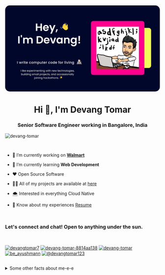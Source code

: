 <p align="center">
  <img style="border-radius: 15px;" src="./assets/images/main.jpg" />
</p>
<h1 align="center">Hi 👋, I'm Devang Tomar</h1>
<h3 align="center">Senior Software Engineer working in Bangalore, India</h3>

<p align="left"> <img src="https://komarev.com/ghpvc/?username=devang-tomar&label=Profile%20views&color=0e75b6&style=flat" alt="devang-tomar" /> </p><br>

- 🔭 I’m currently working on <a href="https://www.walmart.com/">**Walmart**</a>

- 🌱 I’m currently learning **Web Development**

- ❤️ Open Source Software

- 👨‍💻 All of my projects are available at [here](https://devang-tomar.github.io/Devang-portfolio/)

<!-- - 📝 I regularly write articles on [blog](https://medium.com/@devangtomar123) -->
- 🌨️ Interested in everything Cloud Native

- 📄 Know about my experiences [Resume](https://drive.google.com/file/d/1QMVcVgpQN7kr9C4yP6uQtJhwMLf_cqi5/view)

<br>

<h3 align="left">Let's connect and chat! Open to anything under the sun.</h3><br>
<p align="left">
<a href="https://twitter.com/devangtomar7" target="blank"><img align="center" src="https://raw.githubusercontent.com/rahuldkjain/github-profile-readme-generator/master/src/images/icons/Social/twitter.svg" alt="devangtomar7" height="30" width="40" /></a>
<a href="https://linkedin.com/in/devang-tomar-8814aa138" target="blank"><img align="center" src="https://raw.githubusercontent.com/rahuldkjain/github-profile-readme-generator/master/src/images/icons/Social/linked-in-alt.svg" alt="devang-tomar-8814aa138" height="30" width="40" /></a>
<a href="https://stackoverflow.com/users/devang-tomar" target="blank"><img align="center" src="https://raw.githubusercontent.com/rahuldkjain/github-profile-readme-generator/master/src/images/icons/Social/stack-overflow.svg" alt="devang-tomar" height="30" width="40" /></a>
<a href="https://instagram.com/be_ayushmann" target="blank"><img align="center" src="https://raw.githubusercontent.com/rahuldkjain/github-profile-readme-generator/master/src/images/icons/Social/instagram.svg" alt="be_ayushmann" height="30" width="40" /></a>
<a href="https://medium.com/@devangtomar123" target="blank"><img align="center" src="https://raw.githubusercontent.com/rahuldkjain/github-profile-readme-generator/master/src/images/icons/Social/medium.svg" alt="@devangtomar123" height="30" width="40" /></a>
</p>
<br>


<details>

<summary>Some other facts about me-e-e</summary>

<br>
<h3 align="left">Languages and Tools:</h3><br>
<p align="left"> <a href="https://azure.microsoft.com/en-in/" target="_blank" rel="noreferrer"> <img src="https://www.vectorlogo.zone/logos/microsoft_azure/microsoft_azure-icon.svg" alt="azure" width="40" height="40"/> </a> <a href="https://www.gnu.org/software/bash/" target="_blank" rel="noreferrer"> <img src="https://www.vectorlogo.zone/logos/gnu_bash/gnu_bash-icon.svg" alt="bash" width="40" height="40"/> </a> <a href="https://www.w3schools.com/css/" target="_blank" rel="noreferrer"> <img src="https://raw.githubusercontent.com/devicons/devicon/master/icons/css3/css3-original-wordmark.svg" alt="css3" width="40" height="40"/> </a> <a href="https://www.docker.com/" target="_blank" rel="noreferrer"> <img src="https://raw.githubusercontent.com/devicons/devicon/master/icons/docker/docker-original-wordmark.svg" alt="docker" width="40" height="40"/> </a> <a href="https://firebase.google.com/" target="_blank" rel="noreferrer"> <img src="https://www.vectorlogo.zone/logos/firebase/firebase-icon.svg" alt="firebase" width="40" height="40"/> </a> <a href="https://flask.palletsprojects.com/" target="_blank" rel="noreferrer"> <img src="https://www.vectorlogo.zone/logos/pocoo_flask/pocoo_flask-icon.svg" alt="flask" width="40" height="40"/> </a> <a href="https://git-scm.com/" target="_blank" rel="noreferrer"> <img src="https://www.vectorlogo.zone/logos/git-scm/git-scm-icon.svg" alt="git" width="40" height="40"/> </a> <a href="https://grafana.com" target="_blank" rel="noreferrer"> <img src="https://www.vectorlogo.zone/logos/grafana/grafana-icon.svg" alt="grafana" width="40" height="40"/> </a> <a href="https://www.w3.org/html/" target="_blank" rel="noreferrer"> <img src="https://raw.githubusercontent.com/devicons/devicon/master/icons/html5/html5-original-wordmark.svg" alt="html5" width="40" height="40"/> </a> <a href="https://developer.mozilla.org/en-US/docs/Web/JavaScript" target="_blank" rel="noreferrer"> <img src="https://raw.githubusercontent.com/devicons/devicon/master/icons/javascript/javascript-original.svg" alt="javascript" width="40" height="40"/> </a> <a href="https://www.jenkins.io" target="_blank" rel="noreferrer"> <img src="https://www.vectorlogo.zone/logos/jenkins/jenkins-icon.svg" alt="jenkins" width="40" height="40"/> </a> <a href="https://www.elastic.co/kibana" target="_blank" rel="noreferrer"> <img src="https://www.vectorlogo.zone/logos/elasticco_kibana/elasticco_kibana-icon.svg" alt="kibana" width="40" height="40"/> </a> <a href="https://kubernetes.io" target="_blank" rel="noreferrer"> <img src="https://www.vectorlogo.zone/logos/kubernetes/kubernetes-icon.svg" alt="kubernetes" width="40" height="40"/> </a> <a href="https://www.linux.org/" target="_blank" rel="noreferrer"> <img src="https://raw.githubusercontent.com/devicons/devicon/master/icons/linux/linux-original.svg" alt="linux" width="40" height="40"/> </a> <a href="https://www.mongodb.com/" target="_blank" rel="noreferrer"> <img src="https://raw.githubusercontent.com/devicons/devicon/master/icons/mongodb/mongodb-original-wordmark.svg" alt="mongodb" width="40" height="40"/> </a> <a href="https://www.mysql.com/" target="_blank" rel="noreferrer"> <img src="https://raw.githubusercontent.com/devicons/devicon/master/icons/mysql/mysql-original-wordmark.svg" alt="mysql" width="40" height="40"/> </a> <a href="https://nodejs.org" target="_blank" rel="noreferrer"> <img src="https://raw.githubusercontent.com/devicons/devicon/master/icons/nodejs/nodejs-original-wordmark.svg" alt="nodejs" width="40" height="40"/> </a> <a href="https://pandas.pydata.org/" target="_blank" rel="noreferrer"> <img src="https://raw.githubusercontent.com/devicons/devicon/2ae2a900d2f041da66e950e4d48052658d850630/icons/pandas/pandas-original.svg" alt="pandas" width="40" height="40"/> </a> <a href="https://www.postgresql.org" target="_blank" rel="noreferrer"> <img src="https://raw.githubusercontent.com/devicons/devicon/master/icons/postgresql/postgresql-original-wordmark.svg" alt="postgresql" width="40" height="40"/> </a> <a href="https://postman.com" target="_blank" rel="noreferrer"> <img src="https://www.vectorlogo.zone/logos/getpostman/getpostman-icon.svg" alt="postman" width="40" height="40"/> </a> <a href="https://www.python.org" target="_blank" rel="noreferrer"> <img src="https://raw.githubusercontent.com/devicons/devicon/master/icons/python/python-original.svg" alt="python" width="40" height="40"/> </a> <a href="https://tailwindcss.com/" target="_blank" rel="noreferrer"> <img src="https://www.vectorlogo.zone/logos/tailwindcss/tailwindcss-icon.svg" alt="tailwind" width="40" height="40"/> </a> </p>

<br>

<p><img align="center" src="https://github-readme-stats.vercel.app/api/top-langs?username=devang-tomar&show_icons=true&locale=en&layout=compact" alt="devang-tomar" /></p>

<br>

<p>&nbsp;<img align="center" src="https://github-readme-stats.vercel.app/api?username=devang-tomar&show_icons=true&locale=en" alt="devang-tomar" /></p>

<br>

<p><img align="center" src="https://github-readme-streak-stats.herokuapp.com/?user=devang-tomar&" alt="devang-tomar" /></p>


</details>

